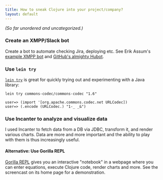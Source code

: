 ```yaml
---
title: How to sneak Clojure into your project/company?
layout: default
---
```


*(So far unordered and uncategorized.)*

### Create an XMPP/Slack bot

Create a bot to automate checking Jira, deploying etc. See Erik Assum\'s 
[example XMPP bot](https://github.com/slipset/mybot) and [GitHub\'s almighty Hubot](https://hubot.github.com/).

### Use `lein try`

[`lein try`](https://github.com/rkneufeld/lein-try) is great for quickly trying out and experimenting with a Java library:

    lein try commons-codec/commons-codec "1.6"

    user=> (import '[org.apache.commons.codec.net URLCodec])
    user=> (.encode (URLCodec.) "1-_ _&")

### Use Incanter to analyze and visualize data

I used Incanter to fetch data from a DB via JDBC, transform it, and render various charts. Data are more and more important and the ability to play with them is thus increasingly useful.

#### Alternative: Use Gorilla REPL

[Gorilla REPL](http://gorilla-repl.org/) gives you an interactive "notebook" in a webpage where you can enter equations, execute Clojure code, render charts and more. See the screencast on its home page for a demonstration.
